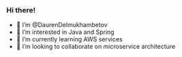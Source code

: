 
### Hi there!

- 👋  I’m @DaurenDelmukhambetov
- 👀  I’m interested in Java and Spring 
- 🌱  I’m currently learning AWS services
- 🤝  I’m looking to collaborate on microservice architecture

<!---
DaurenDelmukhambetov/DaurenDelmukhambetov is a ✨ special ✨ repository because its `README.md` (this file) appears on your GitHub profile.
You can click the Preview link to take a look at your changes.
--->
